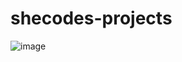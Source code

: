 # shecodes-projects
![image](https://user-images.githubusercontent.com/126518806/221683150-d71f84e3-fba2-4ea7-9c5d-64dadfae4ff3.png)
